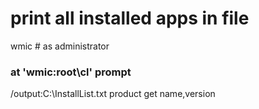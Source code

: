 # print all installed apps in file
wmic # as administrator

### at 'wmic:root\cl' prompt
/output:C:\InstallList.txt product get name,version

